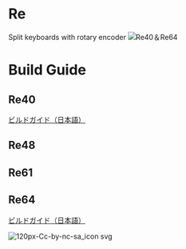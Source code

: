 # Re
Split keyboards with rotary encoder
![Re40＆Re64](https://user-images.githubusercontent.com/58157342/89754003-38164080-db15-11ea-95b6-936866eccc6a.JPG)

# Build Guide
## Re40
[ビルドガイド（日本語）](Re40/Documents/buildguide_v1.0.md)
## Re48
## Re61
## Re64
[ビルドガイド（日本語）](Re64/Documents/buildguide_v1.0.md)

![120px-Cc-by-nc-sa_icon svg](https://user-images.githubusercontent.com/58157342/87903527-24883480-ca97-11ea-86a5-e6abcf258247.png)
